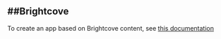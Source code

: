 ##Brightcove
---------------------------
To create an app based on Brightcove content, see [this documentation](/brightcove.md)

